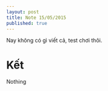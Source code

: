 ```yaml
---
layout: post
title: Note 15/05/2015
published: true
---
```



Nay không có gì viết cả, test chơi thôi.

# Kết
Nothing
